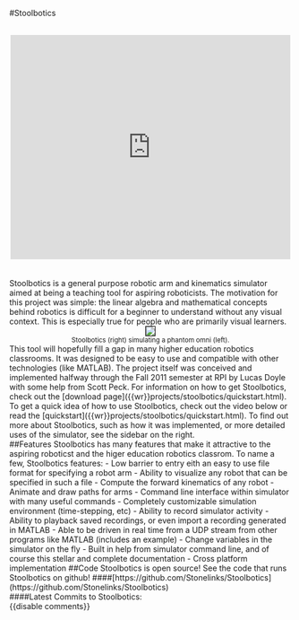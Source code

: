 #Stoolbotics
<center>
<br>
<iframe width="500" height="400" src="http://www.youtube.com/embed/h3Rus5mUkzY" frameborder="0" allowfullscreen></iframe>
</center>
<br>
<br>
Stoolbotics is a general purpose robotic arm and kinematics simulator aimed at being a teaching tool for aspiring roboticists. The motivation for this project was simple: the linear algebra and mathematical concepts behind robotics is difficult for a beginner to understand without any visual context. This is especially true for people who are primarily visual learners.
<center>
<img src="{{wr}}static/img/stoolbotics/omni.jpg" style="border: 1px solid black;">
<div>
<small> Stoolbotics (right) simulating a phantom omni (left). </small>
</div>
</center>
This tool will hopefully fill a gap in many higher education robotics classrooms. It was designed to be easy to use and compatible with other technologies (like MATLAB). The project itself was conceived and implemented halfway through the Fall 2011 semester at RPI by Lucas Doyle with some help from Scott Peck.
For information on how to get Stoolbotics, check out the [download page]({{wr}}projects/stoolbotics/quickstart.html). To get a quick idea of how to use Stoolbotics, check out the video below or read the [quickstart]({{wr}}projects/stoolbotics/quickstart.html). To find out more about Stoolbotics, such as how it was implemented, or more detailed uses of the simulator, see the sidebar on the right.
<br>
##Features
Stoolbotics has many features that make it attractive to the aspiring roboticst and the higer education robotics classrom. To name a few, Stoolbotics features:
- Low barrier to entry eith an easy to use file format for specifying a robot arm
- Ability to visualize any robot that can be specified in such a file
- Compute the forward kinematics of any robot
- Animate and draw paths for arms
- Command line interface within simulator with many useful commands
- Completely customizable simulation environment (time-stepping, etc)
- Ability to record simulator activity
- Ability to playback saved recordings, or even import a recording generated in MATLAB
- Able to be driven in real time from a UDP stream from other programs like MATLAB (includes an example)
- Change variables in the simulator on the fly
- Built in help from simulator command line, and of course this stellar and complete documentation
- Cross platform implementation
##Code
Stoolbotics is open source! See the code that runs Stoolbotics on github!
####[https://github.com/Stonelinks/Stoolbotics](https://github.com/Stonelinks/Stoolbotics)
<br>
<script type="text/javascript">
$(window).load(function () {
  var c = new libgithub.Badge('Stonelinks', 'Stoolbotics');
  c.numCommitsIs(5);
  c.targetIs('#commits');
});
</script>
####Latest Commits to Stoolbotics:
<div id="commits"></div>
{{disable comments}}
